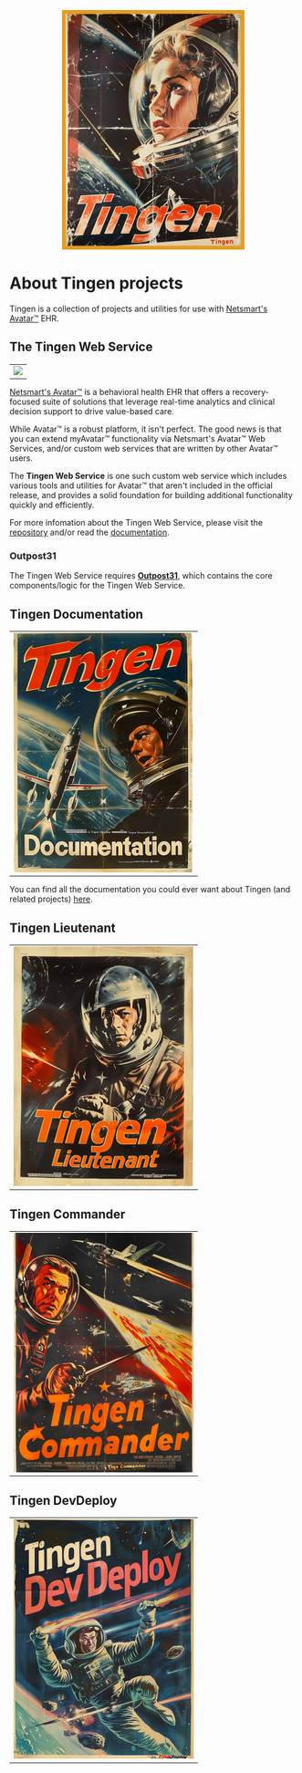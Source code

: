<!-- u250211 -->

<div align="center">

  ![logo](.github/image/logo/Tingen_logo_320x420.png)

</div>

# About Tingen projects

Tingen is a collection of projects and utilities for use with [Netsmart's Avatar™](https://www.ntst.com/Solutions-and-Services/Offerings/myAvatar) EHR.

## The Tingen Web Service

<div align="center">
		<table>
		<tr>
			<td>
				<a HREF="https://github.com/spectrum-health-systems/Tingen-WebService"><img src="https://github.com/spectrum-health-systems/Tingen-WebService/blob/main/.github/image/logo/TingenWebService_logo_320x568.png"></a>
			</td>
	</table>
</div>


[Netsmart's Avatar™](https://www.ntst.com/Solutions-and-Services/Offerings/myAvatar) is a behavioral health EHR that offers a recovery-focused suite of solutions that leverage real-time analytics and clinical decision support to drive value-based care.

While Avatar™ is a robust platform, it isn't perfect. The good news is that you can extend myAvatar™ functionality via Netsmart's Avatar™ Web Services, and/or custom web services that are written by other Avatar™ users.

The **Tingen Web Service** is one such custom web service which includes various tools and utilities for Avatar™ that aren't included in the official release, and provides a solid foundation for building additional functionality quickly and efficiently.

For more infomation about the Tingen Web Service, please visit the [repository](https://github.com/spectrum-health-systems/ScriptLink-and-Web-Services") and/or read the [documentation](https://github.com/spectrum-health-systems/Tingen-Documentation).

### Outpost31

The Tingen Web Service requires [**Outpost31**](https://github.com/spectrum-health-systems/Outpost31), which contains the core components/logic for the Tingen Web Service.

## Tingen Documentation

<div align="center">
		<table>
		<tr>
			<td>
				<a HREF="https://github.com/spectrum-health-systems/Tingen-Documentation"><img src="https://github.com/spectrum-health-systems/Tingen-Documentation/blob/main/.github/image/logo/TingenDocumentation_logo_320x420.png"></a>
			</td>
		</tr>
	</table>
</div>

You can find all the documentation you could ever want about Tingen (and related projects) [here](https://github.com/spectrum-health-systems/Tingen-Documentation).

## Tingen Lieutenant

<div align="center">
		<table>
    		<tr>
			<td>
				<a HREF="https://github.com/spectrum-health-systems/Tingen-Lieutenant"><img src="https://github.com/spectrum-health-systems/Tingen-Lieutenant/blob/main/.github/image/logo/TingenLieutenant_logo_320x420.png"></a>
			</td>
	</table>
</div>

## Tingen Commander

<div align="center">
		<table>
      <tr>
			<td>
				<a HREF="https://github.com/spectrum-health-systems/Tingen-Commander"><img src="https://github.com/spectrum-health-systems/Tingen-Commander/blob/main/.github/image/logo/TingenCommander_logo_320x420.png"></a>
			</td>
		</tr>
	</table>
</div>

## Tingen DevDeploy

<div align="center">
		<table>
		<tr>
			<td>
				<a HREF="https://github.com/spectrum-health-systems/Tingen-DevDeploy"><img src="https://github.com/spectrum-health-systems/Tingen-DevDeploy/blob/main/.github/image/logo/TingenDevDeploy_logo_320x420.png"></a>
			</td>
		</tr>
	</table>
</div>
